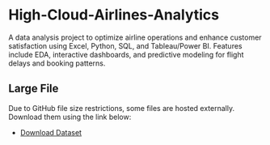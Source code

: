 # High-Cloud-Airlines-Analytics
A data analysis project to optimize airline operations and enhance customer satisfaction using Excel, Python, SQL, and Tableau/Power BI. Features include EDA, interactive dashboards, and predictive modeling for flight delays and booking patterns.
## Large File
Due to GitHub file size restrictions, some files are hosted externally.  
Download them using the link below:  
- [Download Dataset](https://docs.google.com/presentation/d/15BrdoFnzjG__QqSMwyOYiraUwycy7f8a/edit?usp=drive_link&ouid=100146315796625602465&rtpof=true&sd=true)
